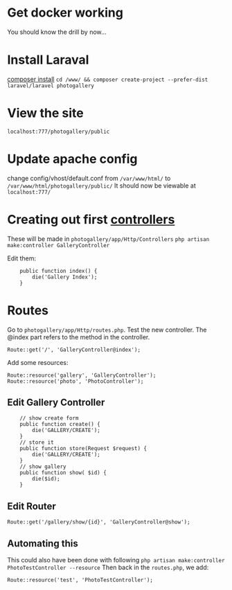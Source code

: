# Get docker working
You should know the drill by now...

# Install Laraval
[composer install](https://getcomposer.org/doc/03-cli.md#install-i)
`cd /www/ && composer create-project --prefer-dist laravel/laravel photogallery`

# View the site
`localhost:777/photogallery/public`

# Update apache config
change config/vhost/default.conf from `/var/www/html/` to `/var/www/html/photogallery/public/`
It should now be viewable at `localhost:777/`


# Creating out first [controllers](https://laravel.com/docs/5.8/controllers)
These will be made in `photogallery/app/Http/Controllers`
`php artisan make:controller GalleryController`

Edit them:
```
    public function index() {
        die('Gallery Index'); 
    }
```


# Routes
Go to `photogallery/app/Http/routes.php`.
Test the new controller. The @index part refers to the method in the controller.
```
Route::get('/', 'GalleryController@index');
```

Add some resources:
```
Route::resource('gallery', 'GalleryController');
Route::resource('photo', 'PhotoController');

```


## Edit Gallery Controller

```
    // show create form
    public function create() {
        die('GALLERY/CREATE'); 
    }
    // store it
    public function store(Request $request) {
        die('GALLERY/CREATE'); 
    } 
    // show gallery
    public function show( $id) {
        die($id); 
    } 
```


## Edit Router
`Route::get('/gallery/show/{id}', 'GalleryController@show');`



## Automating this
This could also have been done with following
`php artisan make:controller PhotoTestController --resource`
Then back in the `routes.php`, we add:
```
Route::resource('test', 'PhotoTestController');
```
